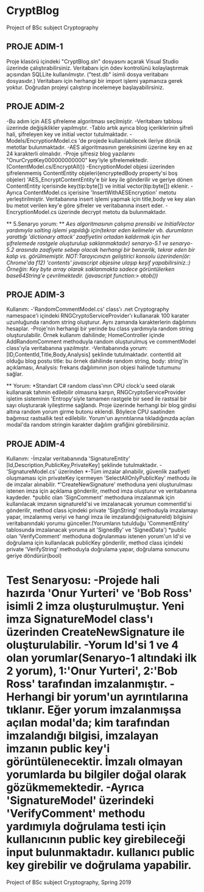 # CryptBlog
Project of BSc subject Cryptography

## PROJE ADIM-1
Proje klasörü içindeki "CryptBlog.sln" dosyasını açarak Visual Studio üzerinde çalıştırabilirsiniz.
Veritabanı için ödev kontrolünü kolaylaştırmak açısından SQLLite kullanılmıştır. ("test.db" isimli dosya veritabanı dosyasıdır.)
Veritabanı için herhangi bir import işlemi yapmanıza gerek yoktur. Doğrudan projeyi çalıştırıp incelemeye başlayabilirsiniz.

## PROJE ADIM-2
-Bu adım için AES şifreleme algoritması seçilmiştir.
-Veritabanı tablosu üzerinde değişiklikler yapılmıştır.
-Tablo artık ayrıca blog içeriklerinin şifreli hali, şifreleyen key ve initial vector tutulmaktadır.
-Models/EncryptionModel.cs 'de projede kullanılabilecek ileriye dönük metotlar bulunmaktadır.
-AES algoritmasının gereksinimi üzerine key en az 24 karakterli olmalıdır.
-Proje şifresiz blog yazılarını "OnurCryptKey000000000000" key'iyle şifrelemektedir.(ContentModel.cs/EncryptAll())
-EncryptionModel objesi üzerinden şifrelenmemiş ContentEntity objeleri(encryptedBody property'si boş objeler)
'AES_EncryptContentEntity'e bir key ile gönderilir ve geriye dönen ContentEntity içerisinde key(tip:byte[]) ve initial vector(tip:byte[]) eklenir.
-Ayrıca ContentModel.cs içerisine 'InsertWithAESEncryption' metotu yerleştirilmiştir. Veritabanına insert işlemi yapmak için title,body ve key alan bu metot verilen key'e göre
şifreler ve veritabanına insert eder.
-EncryptionModel.cs üzerinde decrypt metotu da bulunmaktadır.

** 5.Senaryo yorum: **
  *Aes algoritmasının çalışma prensibi ve InitialVector yardımıyla salting işlemi yapıldığı için(tekrar eden kelimeler vb. durumların yarattığı
  'dictionary attack' zaafiyetini ortadan kaldırmak için her şifrelemede rastgele oluşturulup saklanmaktadır) senaryo-5.1 ve senaryo-5.2 arasında
  zaafiyete sebep olacak herhangi bir benzerlik, tekrar eden bir kalıp vs. görülmemiştir.
NOT:Tarayıcınızın geliştirici konsolu üzerinden(ör: Chrome'da f12) 'contents' javascript objesine ulaşıp keşif yapabilirsiniz.:) Örneğin: Key byte array olarak saklanmakta
sadece görüntülerken base64String'e çevrilmektedir. (javascript function:> atob())*

## PROJE ADIM-3
Kullanım:
-'RandomCommentModel.cs' class'ı .net Cryptography namespace'i içindeki RNGCryptoServiceProvider'ı kullanarak
100 karater uzunluğunda random string oluşturur. Aynı zamanda karakterlerin dağılımını hesaplar.
-Proje'nin herhangi bir yerinde bu class yardımıyla random string oluşturulabilir. Örnek kullanım dahilinde; HomeController içinde
AddRandomComment methoduyla random oluşturulmuş ve commentModel class'ıyla veritabanına yazılmıştır.
-Veritabanında yorum: [ID,ContentId,Title,Body,Analysis] şeklinde tutulmaktadır. contentId ait olduğu blog postu title: bu örnek dahilinde random string,
body: string'in açıklaması, Analysis: frekans dağılımının json objesi halinde tutumunu sağlar.

** Yorum:
  *Standart C# random class'ının CPU clock'u seed olarak kullanarak tahmin edilebilir olmasına karşın,
  RNGCryptoServiceProvider işletim sisteminin 'Entropy'siyle tamamen rastgele bir seed ile rastsal bir sayı oluşturarak iyileştirme sağlandı.
  Proje üzerinde herhangi bir blog girdisi altına random yorum girme butonu eklendi. Böylece CPU saatinden bağımsız rastsallık test edilebilir.
  Yorum'un ayrıntılarına tıkladığınızda açılan modal'da random stringin karakter dağılım grafiğini görebilirsiniz.

## PROJE ADIM-4
Kullanım:
-İmzalar veritabanında 'SignatureEntity' [Id,Description,PublicKey,PrivateKey] şeklinde tutulmaktadır.
-'SignatureModel.cs' üzerinden
  *-Tüm imzalar alınabilir, güvenlik zaafiyeti oluşmaması için privateKey içermeyen 'SelectAllOnlyPublicKey' methodu ile de imzalar alınabilir.
  *'CreateNewSignature' methoduna yeni oluşturulması istenen imza için açıklama gönderilir, method imza oluşturur ve veritabanına kaydeder.
  *public olan 'SignComment' methoduna imzalanmak için kullanılacak imzanın signatureId'si ve imzalanacak yorumun commentId'si gönderilir,
   method class içindeki private 'SignString' methoduyla imzalamayı yapar, imzalanmış veriyi ve hangi imza ile imzalandığı(signatureId)
   bilgisini veritabanındaki yorumu günceller.(Yorumların tutulduğu 'CommentEntity' tablosunda imzalanacak yoruma ait 'SignedBy' ve 'SignedData')
  *public olan 'VerifyComment' methoduna doğrulanması istenen yorum'un Id'si ve doğrulama için kullanılacak publicKey gönderilir,
   method class içindeki private 'VerifyString' methoduyla doğrulama yapar, doğrulama sonucunu geriye döndürür(bool)

**Test Senaryosu:**
-Projede hali hazırda 'Onur Yurteri' ve 'Bob Ross' isimli 2 imza oluşturulmuştur. Yeni imza SignatureModel class'ı üzerinden
CreateNewSignature ile oluşturulabilir.
-Yorum Id'si 1 ve 4 olan yorumlar(Senaryo-1 altındaki ilk 2 yorum), 1:'Onur Yurteri', 2:'Bob Ross' tarafından imzalanmıştır.
-Herhangi bir yorum'un ayrıntılarına tıklanır. Eğer yorum imzalanmışsa açılan modal'da; kim tarafından imzalandığı bilgisi, imzalayan imzanın public key'i
görüntülenecektir. İmzalı olmayan yorumlarda bu bilgiler doğal olarak gözükmemektedir.
-Ayrıca 'SignatureModel' üzerindeki 'VerifyComment' methodu yardımıyla doğrulama testi için kullanıcının public key girebileceği input bulunmaktadır.
kullanıcı public key girebilir ve doğrulama yapabilir.
=======
Project of BSc subject Cryptography, Spring 2019 
